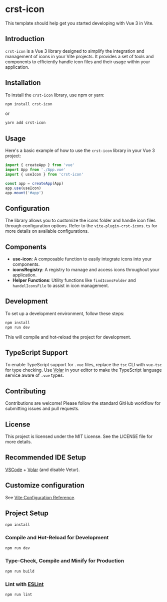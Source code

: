 # crst-icon

This template should help get you started developing with Vue 3 in Vite.

## Introduction

`crst-icon` is a Vue 3 library designed to simplify the integration and management of icons in your Vite projects. It provides a set of tools and components to efficiently handle icon files and their usage within your application.

## Installation

To install the `crst-icon` library, use npm or yarn:

```sh
npm install crst-icon
```

or

```sh
yarn add crst-icon
```

## Usage

Here's a basic example of how to use the `crst-icon` library in your Vue 3 project:

```javascript
import { createApp } from 'vue'
import App from './App.vue'
import { useIcon } from 'crst-icon'

const app = createApp(App)
app.use(useIcon)
app.mount('#app')
```

## Configuration

The library allows you to customize the icons folder and handle icon files through configuration options. Refer to the `vite-plugin-crst-icons.ts` for more details on available configurations.

## Components

- **use-icon**: A composable function to easily integrate icons into your components.
- **iconsRegistry**: A registry to manage and access icons throughout your application.
- **Helper Functions**: Utility functions like `findIconsFolder` and `handelIconsFile` to assist in icon management.

## Development

To set up a development environment, follow these steps:

```sh
npm install
npm run dev
```

This will compile and hot-reload the project for development.

## TypeScript Support

To enable TypeScript support for `.vue` files, replace the `tsc` CLI with `vue-tsc` for type checking. Use [Volar](https://marketplace.visualstudio.com/items?itemName=Vue.volar) in your editor to make the TypeScript language service aware of `.vue` types.

## Contributing

Contributions are welcome! Please follow the standard GitHub workflow for submitting issues and pull requests.

## License

This project is licensed under the MIT License. See the LICENSE file for more details.

## Recommended IDE Setup

[VSCode](https://code.visualstudio.com/) + [Volar](https://marketplace.visualstudio.com/items?itemName=Vue.volar) (and disable Vetur).

## Customize configuration

See [Vite Configuration Reference](https://vite.dev/config/).

## Project Setup

```sh
npm install
```

### Compile and Hot-Reload for Development

```sh
npm run dev
```

### Type-Check, Compile and Minify for Production

```sh
npm run build
```

### Lint with [ESLint](https://eslint.org/)

```sh
npm run lint
```
